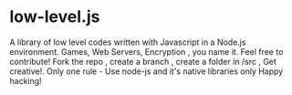 # low-level.js
A library of low level codes written with Javascript in a Node.js environment. Games, Web Servers, Encryption , you name it.
Feel free to contribute!
Fork the repo , create a branch , create a folder in /src , 
Get creative!.
Only one rule  - Use node-js and it's native libraries only
Happy hacking!
